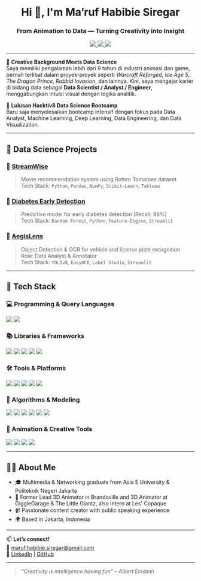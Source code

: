 <h1 align="center">Hi 👋, I'm Ma’ruf Habibie Siregar</h1>
<h3 align="center">From Animation to Data — Turning Creativity into Insight</h3>

<p align="center">
  <a href="mailto:maruf.habibie.siregar@gmail.com">
    <img src="https://img.shields.io/badge/email-maruf.habibie.siregar@gmail.com-red?style=flat-square&logo=gmail" />
  </a>
  <a href="https://www.linkedin.com/in/ma-ruf-habibie-siregar-461067117/">
    <img src="https://img.shields.io/badge/LinkedIn-blue?style=flat-square&logo=linkedin" />
  </a>
  <a href="https://github.com/HbbSiregar">
    <img src="https://img.shields.io/badge/GitHub-HbbSiregar-black?style=flat-square&logo=github" />
  </a>
</p>

---

🎥 **Creative Background Meets Data Science**  
Saya memiliki pengalaman lebih dari 9 tahun di industri animasi dan game, pernah terlibat dalam proyek-proyek seperti *Warcraft Reforged*, *Ice Age 5*, *The Dragon Prince*, *Rabbid Invasion*, dan lainnya. Kini, saya mengejar karier di bidang data sebagai **Data Scientist / Analyst / Engineer**, menggabungkan intuisi visual dengan logika analitik.

🚀 **Lulusan Hacktiv8 Data Science Bootcamp**  
Baru saja menyelesaikan bootcamp intensif dengan fokus pada Data Analyst, Machine Learning, Deep Learning, Data Engineering, dan Data Visualization.

---

## 🧠 Data Science Projects

### 🔹 [StreamWise](https://github.com/HbbSiregar/StreamWise)
> Movie recommendation system using Rotten Tomatoes dataset  
Tech Stack: `Python`, `Pandas`, `NumPy`, `Scikit-Learn`, `Tableau`

### 🔹 [Diabetes Early Detection](https://github.com/HbbSiregar/diabetesEearlyDetection_MODEL)
> Predictive model for early diabetes detection (Recall: 98%)  
Tech Stack: `Random Forest`, `Python`, `Feature-Engine`, `Streamlit`

### 🔹 [AegisLens](https://github.com/vikesaki/AegisLens)
> Object Detection & OCR for vehicle and license plate recognition  
Role: Data Analyst & Annotator  
Tech Stack: `YOLOv8`, `EasyOCR`, `Label Studio`, `Streamlit`

---

## 🧰 Tech Stack

### 💻 Programming & Query Languages
<p>
  <img src="https://img.shields.io/badge/Python-3776AB?style=for-the-badge&logo=python&logoColor=white" />
  <img src="https://img.shields.io/badge/SQL-4479A1?style=for-the-badge&logo=postgresql&logoColor=white" />
</p>

### 📚 Libraries & Frameworks
<p>
  <img src="https://img.shields.io/badge/Pandas-150458?style=for-the-badge&logo=pandas&logoColor=white" />
  <img src="https://img.shields.io/badge/Numpy-013243?style=for-the-badge&logo=numpy&logoColor=white" />
  <img src="https://img.shields.io/badge/Scikit--Learn-F7931E?style=for-the-badge&logo=scikit-learn&logoColor=white" />
  <img src="https://img.shields.io/badge/Matplotlib-11557C?style=for-the-badge&logo=matplotlib&logoColor=white" />
  <img src="https://img.shields.io/badge/Seaborn-0D1117?style=for-the-badge&logo=python&logoColor=white" />
</p>

### 🛠️ Tools & Platforms
<p>
  <img src="https://img.shields.io/badge/Streamlit-FF4B4B?style=for-the-badge&logo=streamlit&logoColor=white" />
  <img src="https://img.shields.io/badge/Tableau-E97627?style=for-the-badge&logo=tableau&logoColor=white" />
  <img src="https://img.shields.io/badge/PostgreSQL-4169E1?style=for-the-badge&logo=postgresql&logoColor=white" />
  <img src="https://img.shields.io/badge/BigQuery-4285F4?style=for-the-badge&logo=googlecloud&logoColor=white" />
  <img src="https://img.shields.io/badge/Visual Studio Code-007ACC?style=for-the-badge&logo=visualstudiocode&logoColor=white" />
</p>

### 🤖 Algorithms & Modeling
<p>
  <img src="https://img.shields.io/badge/Regression-000000?style=for-the-badge&logo=scikit-learn&logoColor=white" />
  <img src="https://img.shields.io/badge/Random Forest-228B22?style=for-the-badge&logo=scikit-learn&logoColor=white" />
  <img src="https://img.shields.io/badge/Clustering-FFA500?style=for-the-badge&logo=scikit-learn&logoColor=white" />
  <img src="https://img.shields.io/badge/KNN-8A2BE2?style=for-the-badge&logo=scikit-learn&logoColor=white" />
  <img src="https://img.shields.io/badge/Decision Tree-32CD32?style=for-the-badge&logo=scikit-learn&logoColor=white" />
  <img src="https://img.shields.io/badge/SVM-800000?style=for-the-badge&logo=scikit-learn&logoColor=white" />
</p>

### 🎨 Animation & Creative Tools
<p>
  <img src="https://img.shields.io/badge/Autodesk Maya-000000?style=for-the-badge&logo=autodesk&logoColor=white" />
  <img src="https://img.shields.io/badge/Blender-F5792A?style=for-the-badge&logo=blender&logoColor=white" />
  <img src="https://img.shields.io/badge/Adobe Premiere Pro-9999FF?style=for-the-badge&logo=adobe-premiere-pro&logoColor=white" />
  <img src="https://img.shields.io/badge/Capcut-000000?style=for-the-badge&logo=capcut&logoColor=white" />
</p>

---

## 👨‍💻 About Me

- 🎓 Multimedia & Networking graduate from Asia E University & Politeknik Negeri Jakarta  
- 🎨 Former Lead 3D Animator in Brandoville and 3D Animator at GiggleGarage & The Little Giantz, also intern at Les' Copaque  
- 📹 Passionate content creator with public speaking experience  
- 🌍 Based in Jakarta, Indonesia  

---

📫 **Let’s connect!**  
💌 maruf.habibie.siregar@gmail.com  
🔗 [LinkedIn](https://www.linkedin.com/in/ma-ruf-habibie-siregar-461067117/) | [GitHub](https://github.com/HbbSiregar)

---

> *“Creativity is intelligence having fun” – Albert Einstein*
